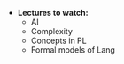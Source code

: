 - **Lectures to watch:** 
    - AI
    - Complexity
    - Concepts in PL
    - Formal models of Lang
